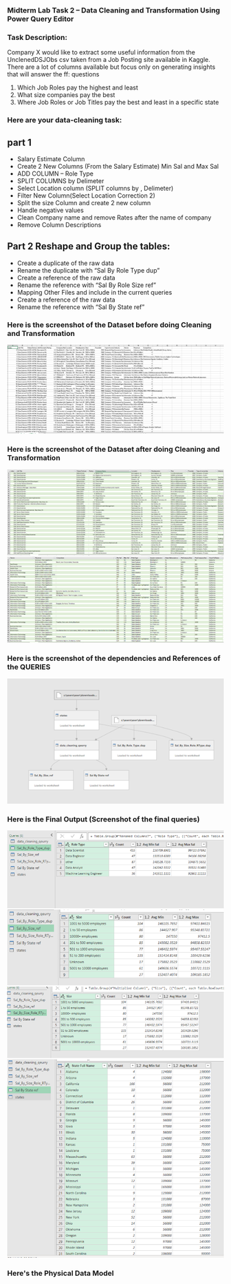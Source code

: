 ### Midterm Lab Task 2 – Data Cleaning and Transformation Using Power Query Editor

### Task Description:
Company X would like to extract some useful information from the UnclenedDSJObs csv taken
from a Job Posting site available in Kaggle. There are a lot of columns available but focus only
on generating insights that will answer the ff: questions
1. Which Job Roles pay the highest and least
2. What size companies pay the best
3. Where Job Roles or Job Titles pay the best and least in a specific state

### Here are your data-cleaning task:
## part 1

- Salary Estimate Column
- Create 2 New Columns (From the Salary Estimate) Min Sal and Max Sal
- ADD COLUMN – Role Type
- SPLIT COLUMNS by Delimeter
- Select Location column (SPLIT columns by , Delimeter)
- Filter New Column(Select Location Correction 2)
- Split the size Column and create 2 new column
- Handle negative values
- Clean Company name and remove Rates after the name of company
- Remove Column Descriptions
  
## Part 2 Reshape and Group the tables:

- Create a duplicate of the raw data
- Rename the duplicate with “Sal By Role Type dup”
- Create a reference of the raw data
- Rename the reference with “Sal By Role Size ref”
- Mapping Other Files and include in the current queries
- Create a reference of the raw data
- Rename the reference with “Sal By State ref”
  

### Here is the screenshot of the Dataset before doing Cleaning and Transformation

![image alt](https://github.com/ReynellMiras24-103/Enterprise-Data-Management/blob/680409885c6b4f015eec4b3f91a926023c224581/Mid%20Term%20Lab%20Task%202/Images/LAB2TASK1RAW.png)

### Here is the screenshot of the Dataset after doing Cleaning and Transformation
![image alt](https://github.com/ReynellMiras24-103/Enterprise-Data-Management/blob/a0786351c4fcde5feecf5f99ca094107483152a7/Mid%20Term%20Lab%20Task%202/Images/LAB2TASK1.png)
![image alt](https://github.com/ReynellMiras24-103/Enterprise-Data-Management/blob/a0786351c4fcde5feecf5f99ca094107483152a7/Mid%20Term%20Lab%20Task%202/Images/LAB2TASK1.2.0.png)

### Here is the screenshot of the dependencies and References of the QUERIES
![image alt](https://github.com/ReynellMiras24-103/Enterprise-Data-Management/blob/a0786351c4fcde5feecf5f99ca094107483152a7/Mid%20Term%20Lab%20Task%202/Images/EDM%20Lab2%20Queries%20Dependencies.png)

### Here is the Final Output (Screenshot of the final queries)
![image alt](https://github.com/ReynellMiras24-103/Enterprise-Data-Management/blob/a0786351c4fcde5feecf5f99ca094107483152a7/Mid%20Term%20Lab%20Task%202/Images/Sal_by_Role_type_dub.png)
![image alt](https://github.com/ReynellMiras24-103/Enterprise-Data-Management/blob/a0786351c4fcde5feecf5f99ca094107483152a7/Mid%20Term%20Lab%20Task%202/Images/Sal_by_Size_Ref.png)
![image alt](https://github.com/ReynellMiras24-103/Enterprise-Data-Management/blob/a0786351c4fcde5feecf5f99ca094107483152a7/Mid%20Term%20Lab%20Task%202/Images/Sal_By_Size_Role_type_dup.png)
![image alt](https://github.com/ReynellMiras24-103/Enterprise-Data-Management/blob/a0786351c4fcde5feecf5f99ca094107483152a7/Mid%20Term%20Lab%20Task%202/Images/Sal_By_Sate_ref.png)

### Here's the Physical Data Model


